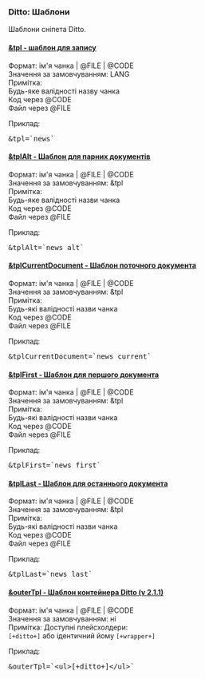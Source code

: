 
<meta http-equiv="Content-Type" content="text/html; charset=utf-8">
<h3>Ditto: Шаблони </h3> 
Шаблони сніпета Ditto.	
<br>
<div class="panel-group accordion">
<div class="panel panel-default">
<div class="panel-heading">
<h4 class="panel-title"><a id="586"></a><a class="accordion-toggle collapsed" data-toggle="collapse" data-parent="#accordion" href="#collapse586"><span class="text-bold">&tpl</span> - шаблон для запису</a></h4>
</div>
<div id="collapse586" class="panel-collapse collapse">
<div class="panel-body">
<span class="text-bold">Формат:</span> ім'я чанка | @FILE | @CODE<br>
<span class="text-bold">Значення за замовчуванням:</span> LANG<br>
<span class="text-bold">Примітка:</span> <br> 
Будь-яке валідності назву чанка<br>
Код через @CODE<br>
Файл через @FILE<br>
<p><span class="text-bold">Приклад:</span></p>
<pre class="brush: html;">&tpl=`news`</pre>
</div>
</div>
</div>

<div class="panel panel-default">
<div class="panel-heading">
<h4 class="panel-title"><a id="587"></a><a class="accordion-toggle collapsed" data-toggle="collapse" data-parent="#accordion" href="#collapse587"><span class="text-bold">&tplAlt</span> - Шаблон для парних документів</a></h4>
</div>
<div id="collapse587" class="panel-collapse collapse">
<div class="panel-body">
<span class="text-bold">Формат:</span> ім'я чанка | @FILE | @CODE<br>
<span class="text-bold">Значення за замовчуванням:</span> &tpl<br>
<span class="text-bold">Примітка:</span> <br> 
Будь-яке валідності назви чанка<br>
Код через @CODE<br>
Файл через @FILE<br>
<p><span class="text-bold">Приклад:</span></p>
<pre class="brush: html;">&tplAlt=`news_alt`</pre>
</div>
</div>
</div>

<div class="panel panel-default">
<div class="panel-heading">
<h4 class="panel-title"><a id="588"></a><a class="accordion-toggle collapsed" data-toggle="collapse" data-parent="#accordion" href="#collapse588"><span class="text-bold">&tplCurrentDocument</span> - Шаблон поточного документа</a></h4>
</div>
<div id="collapse588" class="panel-collapse collapse">
<div class="panel-body">
<span class="text-bold">Формат:</span> ім'я чанка | @FILE | @CODE<br>
<span class="text-bold">Значення за замовчуванням:</span> &tpl<br>
<span class="text-bold">Примітка:</span> <br> 
Будь-які валідності назви чанка<br>
Код через @CODE<br>
Файл через @FILE<br>
<p><span class="text-bold">Приклад:</span></p>
<pre class="brush: html;">&tplCurrentDocument=`news_current`</pre>
</div>
</div>
</div>

<div class="panel panel-default">
<div class="panel-heading">
<h4 class="panel-title"><a id="589"></a><a class="accordion-toggle collapsed" data-toggle="collapse" data-parent="#accordion" href="#collapse589"><span class="text-bold">&tplFirst</span> - Шаблон для першого документа</a></h4>
</div>
<div id="collapse589" class="panel-collapse collapse">
<div class="panel-body">
<span class="text-bold">Формат:</span> ім'я чанка | @FILE | @CODE<br>
<span class="text-bold">Значення за замовчуванням:</span> &tpl<br>
<span class="text-bold">Примітка:</span> <br> 
Будь-які валідності назви чанка<br>
Код через @CODE<br>
Файл через @FILE<br>
<p><span class="text-bold">Приклад:</span></p>
<pre class="brush: html;">&tplFirst=`news_first`</pre>
</div>
</div>
</div>

<div class="panel panel-default">
<div class="panel-heading">
<h4 class="panel-title"><a id="590"></a><a class="accordion-toggle collapsed" data-toggle="collapse" data-parent="#accordion" href="#collapse590"><span class="text-bold">&tplLast</span> - Шаблон для останнього документа</a></h4>
</div>
<div id="collapse590" class="panel-collapse collapse">
<div class="panel-body">
<span class="text-bold">Формат:</span> ім'я чанка | @FILE | @CODE<br>
<span class="text-bold">Значення за замовчуванням:</span> &tpl<br>
<span class="text-bold">Примітка:</span> <br> 
Будь-які валідності назви чанка<br>
Код через @CODE<br>
Файл через @FILE<br>
<p><span class="text-bold">Приклад:</span></p>
<pre class="brush: html;">&tplLast=`news_last`</pre>
</div>
</div>
</div>

<div class="panel panel-default">
<div class="panel-heading">
<h4 class="panel-title"><a id="853"></a><a class="accordion-toggle collapsed" data-toggle="collapse" data-parent="#accordion" href="#collapse853"><span class="text-bold">&outerTpl</span> - Шаблон контейнера Ditto (v 2.1.1)</a></h4>
</div>
<div id="collapse853" class="panel-collapse collapse">
<div class="panel-body">
<span class="text-bold">Формат:</span> ім'я чанка | @FILE | @CODE<br>
<span class="text-bold">Значення за замовчуванням:</span> ні<br>
<span class="text-bold">Примітка:</span> Доступні плейсхолдери:<br>
<code>[+ditto+]</code> 
або ідентичний йому
<code>[+wrapper+]</code><br>
<p><span class="text-bold">Приклад:</span></p>
<pre class="brush: html;">&outerTpl=`&lt;ul&gt;[+ditto+]&lt;/ul&gt;`</pre>
</div>
</div>
</div>
</div>
